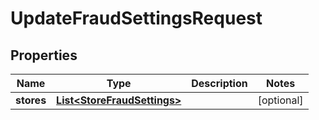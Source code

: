
# UpdateFraudSettingsRequest

## Properties
Name | Type | Description | Notes
------------ | ------------- | ------------- | -------------
**stores** | [**List&lt;StoreFraudSettings&gt;**](StoreFraudSettings.md) |  |  [optional]



